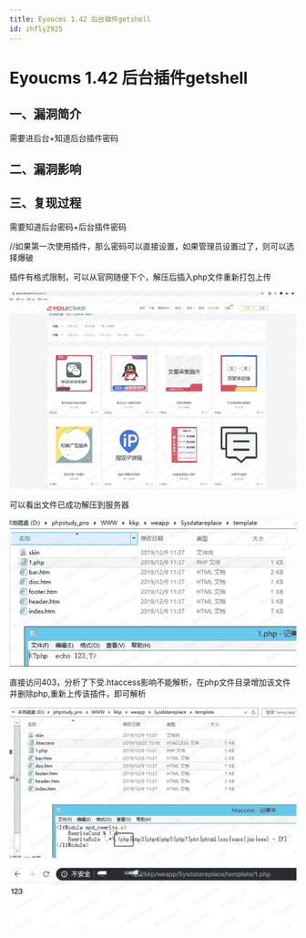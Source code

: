```yaml
---
title: Eyoucms 1.42 后台插件getshell
id: zhfly2925
---
```


# Eyoucms 1.42 后台插件getshell

## 一、漏洞简介

需要进后台+知道后台插件密码

## 二、漏洞影响

## 三、复现过程

需要知道后台密码+后台插件密码

//如果第一次使用插件，那么密码可以直接设置，如果管理员设置过了，则可以选择爆破

插件有格式限制，可以从官网随便下个，解压后插入php文件重新打包上传

![image](../img/a5b054bdac6b253f7cae3d415621378a.png)

可以看出文件已成功解压到服务器

![image](../img/a2dda0c87dcbb3ca538567d713872c19.png)

直接访问403，分析了下受.htaccess影响不能解析，在php文件目录增加该文件并删除php,重新上传该插件，即可解析

![image](../img/c8564a1b8e49ed1b52eae0dae39260c7.png)

![image](../img/9caa987ccf0c3a2f742dc890e5b5f7e8.png)